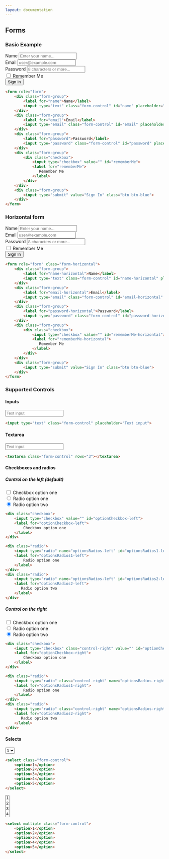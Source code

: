 ```yaml
---
layout: documentation
---
```


## Forms


### Basic Example

<div class="consola-example">
    <form action="#" role="form">
        <div class="form-group">
            <label for="name">Name</label>
            <input type="text" class="form-control" id="name" placeholder="Enter your name...">
        </div>
        <div class="form-group">
            <label for="email">Email</label>
            <input type="email" class="form-control" id="email" placeholder="user@example.com">
        </div>
        <div class="form-group">
            <label for="password">Password</label>
            <input type="password" class="form-control" id="password" placeholder="8 characters or more...">
        </div>
        <div class="form-group">
            <div class="checkbox">
                <input type="checkbox" value="" id="rememberMe">
                <label for="rememberMe">
                   Remember Me
                </label>
            </div>
        </div>
        <div class="form-group">
            <input type="submit" value="Sign In" class="btn btn-blue">
        </div>
    </form>
</div>

```html
<form role="form">
    <div class="form-group">
        <label for="name">Name</label>
        <input type="text" class="form-control" id="name" placeholder="Enter your name...">
    </div>
    <div class="form-group">
        <label for="email">Email</label>
        <input type="email" class="form-control" id="email" placeholder="user@example.com">
    </div>
    <div class="form-group">
        <label for="password">Password</label>
        <input type="password" class="form-control" id="password" placeholder="8 characters or more...">
    </div>
    <div class="form-group">
        <div class="checkbox">
            <input type="checkbox" value="" id="rememberMe">
            <label for="rememberMe">
               Remember Me
            </label>
        </div>
    </div>
    <div class="form-group">
        <input type="submit" value="Sign In" class="btn btn-blue">
    </div>
</form>
```

### Horizontal form

<div class="consola-example">
    <form action="#" role="form" class="form-horizontal">
        <div class="form-group">
            <label for="name-horizontal">Name</label>
            <input type="text" class="form-control" id="name-horizontal" placeholder="Enter your name...">
        </div>
        <div class="form-group">
            <label for="email-horizontal">Email</label>
            <input type="email" class="form-control" id="email-horizontal" placeholder="user@example.com">
        </div>
        <div class="form-group">
            <label for="password-horizontal">Password</label>
            <input type="password" class="form-control" id="password-horizontal" placeholder="8 characters or more...">
        </div>
        <div class="form-group">
            <div class="checkbox">
                <input type="checkbox" value="" id="rememberMe-horizontal">
                <label for="rememberMe-horizontal">
                   Remember Me
                </label>
            </div>
        </div>
        <div class="form-group">
            <input type="submit" value="Sign In" class="btn btn-blue">
        </div>
    </form>
</div>

```html
<form role="form" class="form-horizontal">
    <div class="form-group">
        <label for="name-horizontal">Name</label>
        <input type="text" class="form-control" id="name-horizontal" placeholder="Enter your name...">
    </div>
    <div class="form-group">
        <label for="email-horizontal">Email</label>
        <input type="email" class="form-control" id="email-horizontal" placeholder="user@example.com">
    </div>
    <div class="form-group">
        <label for="password-horizontal">Password</label>
        <input type="password" class="form-control" id="password-horizontal" placeholder="8 characters or more...">
    </div>
    <div class="form-group">
        <div class="checkbox">
            <input type="checkbox" value="" id="rememberMe-horizontal">
            <label for="rememberMe-horizontal">
               Remember Me
            </label>
        </div>
    </div>
    <div class="form-group">
        <input type="submit" value="Sign In" class="btn btn-blue">
    </div>
</form>
```

### Supported Controls

#### Inputs
<div class="consola-example">
    <input type="text" class="form-control" placeholder="Text input">
</div>

```html
<input type="text" class="form-control" placeholder="Text input">
```

#### Textarea
<div class="consola-example">
    <input type="text" class="form-control" placeholder="Text input">
</div>

```html
<textarea class="form-control" rows="3"></textarea>
```

#### Checkboxes and radios

##### Control on the left (default)
<div class="consola-example">
    <div class="form-group">
        <div class="checkbox">
            <input type="checkbox" value="" id="optionCheckbox-left">
            <label for="optionCheckbox-left">
                Checkbox option one 
            </label>
        </div>
        <div class="radio">
            <input type="radio" name="optionsRadios-left" id="optionsRadios1-left" value="option1" checked>
            <label for="optionsRadios1-left">
                Radio option one
            </label>
        </div>
        <div class="radio">
            <input type="radio" name="optionsRadios-left" id="optionsRadios2-left" value="option2" checked>
            <label for="optionsRadios2-left">
               Radio option two
            </label>
        </div>
    </div>
</div>

```html
<div class="checkbox">
    <input type="checkbox" value="" id="optionCheckbox-left">
    <label for="optionCheckbox-left">
        Checkbox option one 
    </label>
</div>

<div class="radio">
    <input type="radio" name="optionsRadios-left" id="optionsRadios1-left" value="option1" checked>
    <label for="optionsRadios1-left">
        Radio option one
    </label>
</div>
<div class="radio">
    <input type="radio" name="optionsRadios-left" id="optionsRadios2-left" value="option2" checked>
    <label for="optionsRadios2-left">
       Radio option two
    </label>
</div>
```

##### Control on the right
<div class="consola-example">
    <div class="form-group">
        <div class="checkbox">
            <input type="checkbox" class="control-right" value="" id="optionCheckbox-right">
            <label for="optionCheckbox-right">
                Checkbox option one 
            </label>
        </div>
        <div class="radio">
            <input type="radio" class="control-right" name="optionsRadios-right" id="optionsRadios1-right" value="option1" checked>
            <label for="optionsRadios1-right">
                Radio option one
            </label>
        </div>
        <div class="radio">
            <input type="radio" class="control-right" name="optionsRadios-right" id="optionsRadios2-right" value="option2" checked>
            <label for="optionsRadios2-right">
               Radio option two
            </label>
        </div>
    </div>
</div>

```html
<div class="checkbox">
    <input type="checkbox" class="control-right" value="" id="optionCheckbox-right">
    <label for="optionCheckbox-right">
        Checkbox option one 
    </label>
</div>

<div class="radio">
    <input type="radio" class="control-right" name="optionsRadios-right" id="optionsRadios1-right" value="option1" checked>
    <label for="optionsRadios1-right">
        Radio option one
    </label>
</div>
<div class="radio">
    <input type="radio" class="control-right" name="optionsRadios-right" id="optionsRadios2-right" value="option2" checked>
    <label for="optionsRadios2-right">
       Radio option two
    </label>
</div>
```

#### Selects

<div class="consola-example">
    <select class="form-control">
        <option>1</option>
        <option>2</option>
        <option>3</option>
        <option>4</option>
        <option>5</option>
    </select>
</div>

```html
<select class="form-control">
    <option>1</option>
    <option>2</option>
    <option>3</option>
    <option>4</option>
    <option>5</option>
</select>
```


<div class="consola-example">
    <select multiple class="form-control">
        <option>1</option>
        <option>2</option>
        <option>3</option>
        <option>4</option>
        <option>5</option>
    </select>
</div>

```html
<select multiple class="form-control">
    <option>1</option>
    <option>2</option>
    <option>3</option>
    <option>4</option>
    <option>5</option>
</select>
```